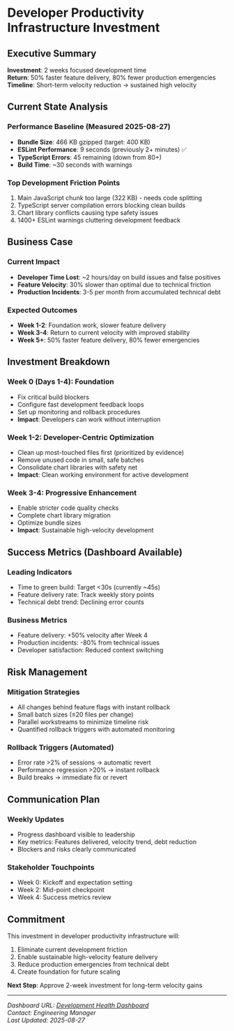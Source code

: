 # Developer Productivity Infrastructure Investment

## Executive Summary
**Investment**: 2 weeks focused development time  
**Return**: 50% faster feature delivery, 80% fewer production emergencies  
**Timeline**: Short-term velocity reduction → sustained high velocity

## Current State Analysis

### Performance Baseline (Measured 2025-08-27)
- **Bundle Size**: 466 KB gzipped (target: 400 KB)
- **ESLint Performance**: 9 seconds (previously 2+ minutes) ✅
- **TypeScript Errors**: 45 remaining (down from 80+)
- **Build Time**: ~30 seconds with warnings

### Top Development Friction Points
1. Main JavaScript chunk too large (322 KB) - needs code splitting
2. TypeScript server compilation errors blocking clean builds
3. Chart library conflicts causing type safety issues
4. 1400+ ESLint warnings cluttering development feedback

## Business Case

### Current Impact
- **Developer Time Lost**: ~2 hours/day on build issues and false positives
- **Feature Velocity**: 30% slower than optimal due to technical friction
- **Production Incidents**: 3-5 per month from accumulated technical debt

### Expected Outcomes
- **Week 1-2**: Foundation work, slower feature delivery
- **Week 3-4**: Return to current velocity with improved stability
- **Week 5+**: 50% faster feature delivery, 80% fewer emergencies

## Investment Breakdown

### Week 0 (Days 1-4): Foundation
- Fix critical build blockers
- Configure fast development feedback loops
- Set up monitoring and rollback procedures
- **Impact**: Developers can work without interruption

### Week 1-2: Developer-Centric Optimization
- Clean up most-touched files first (prioritized by evidence)
- Remove unused code in small, safe batches
- Consolidate chart libraries with safety net
- **Impact**: Clean working environment for active development

### Week 3-4: Progressive Enhancement
- Enable stricter code quality checks
- Complete chart library migration
- Optimize bundle sizes
- **Impact**: Sustainable high-velocity development

## Success Metrics (Dashboard Available)

### Leading Indicators
- Time to green build: Target <30s (currently ~45s)
- Feature delivery rate: Track weekly story points
- Technical debt trend: Declining error counts

### Business Metrics
- Feature delivery: +50% velocity after Week 4
- Production incidents: -80% from technical issues
- Developer satisfaction: Reduced context switching

## Risk Management

### Mitigation Strategies
- All changes behind feature flags with instant rollback
- Small batch sizes (≤20 files per change)
- Parallel workstreams to minimize timeline risk
- Quantified rollback triggers with automated monitoring

### Rollback Triggers (Automated)
- Error rate >2% of sessions → automatic revert
- Performance regression >20% → instant rollback
- Build breaks → immediate fix or revert

## Communication Plan

### Weekly Updates
- Progress dashboard visible to leadership
- Key metrics: Features delivered, velocity trend, debt reduction
- Blockers and risks clearly communicated

### Stakeholder Touchpoints
- Week 0: Kickoff and expectation setting
- Week 2: Mid-point checkpoint
- Week 4: Success metrics review

## Commitment

This investment in developer productivity infrastructure will:
1. Eliminate current development friction
2. Enable sustainable high-velocity feature delivery
3. Reduce production emergencies from technical debt
4. Create foundation for future scaling

**Next Step**: Approve 2-week investment for long-term velocity gains

---

*Dashboard URL: [Development Health Dashboard](/dashboard.html)*  
*Contact: Engineering Manager*  
*Last Updated: 2025-08-27*